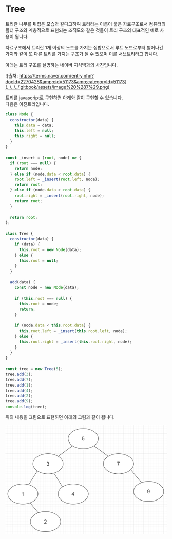 # Tree

트리란 나무를 뒤집은 모습과 같다고하여 트리라는 이름이 붙은 자료구조로서 컴퓨터의 폴더 구조와 계층적으로 표현되는 조직도와 같은 것들이 트리 구조의 대표적인 예로 사용이 됩니다.

자료구조에서 트리란 1개 이상의 노드를 가지는 집합으로서 루트 노드로부터 뻗어나간 가지와 같이 또 다른 트리를 가지는 구조가 될 수 있으며 이를 서브트리라고 합니다.

아래는 트리 구조를 설명하는 네이버 지식백과의 사진입니다.

![&#xCD9C;&#xCC98;: https://terms.naver.com/entry.nhn?docId=2270428&amp;cid=51173&amp;categoryId=51173](../../../.gitbook/assets/image%20%287%29.png)

트리를 javascript로 구현하면 아래와 같이 구현할 수 있습니다.  
다음은 이진트리입니다.

```javascript
class Node {
  constructor(data) {
    this.data = data;
    this.left = null;
    this.right = null;
  }
}

const _insert = (root, node) => {
  if (root === null) {
    return node;
  } else if (node.data < root.data) {
    root.left = _insert(root.left, node);
    return root;
  } else if (node.data > root.data) {
    root.right = _insert(root.right, node);
    return root;
  }

  return root;
};

class Tree {
  constructor(data) {
    if (data) {
      this.root = new Node(data);
    } else {
      this.root = null;
    }
  }

  add(data) {
    const node = new Node(data);

    if (this.root === null) {
      this.root = node;
      return;
    }

    if (node.data < this.root.data) {
      this.root.left = _insert(this.root.left, node);
    } else {
      this.root.right = _insert(this.root.right, node);
    }
  }
}

const tree = new Tree(5);
tree.add(3);
tree.add(7);
tree.add(1);
tree.add(4);
tree.add(2);
tree.add(9);
console.log(tree);

```

위의 내용을 그림으로 표현하면 아래의 그림과 같이 됩니다.

![](../../../.gitbook/assets/image%20%2811%29.png)



